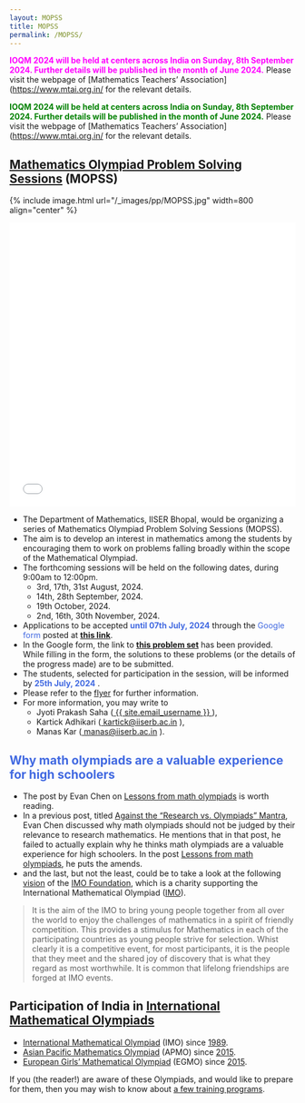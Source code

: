 ```yaml
---
layout: MOPSS
title: MOPSS
permalink: /MOPSS/
---
```


<span style="color: fuchsia"> **IOQM 2024 will be held at centers across India on Sunday, 8th September 2024. Further details will be published in the month of June 2024.**</span> Please visit the webpage of [Mathematics Teachers’ Association](https://www.mtai.org.in/ for the relevant details. 

<span style="color: green"> **IOQM 2024 will be held at centers across India on Sunday, 8th September 2024. Further details will be published in the month of June 2024.**</span> Please visit the webpage of [Mathematics Teachers’ Association](https://www.mtai.org.in/ for the relevant details. 

<!--{% include image.html url="/_images/pp/MOPSS.jpg" width=175 align="right" %} -->
<!--{% include image.html url="/_images/pp/MOPSS.jpg" width=175 align="left" %} -->

## [Mathematics Olympiad Problem Solving Sessions](https://jpsaha.github.io/MOTP/MOPSS/) (MOPSS)

{% include image.html url="/_images/pp/MOPSS.jpg" width=800 align="center" %}
<iframe src="/MOTP/static_files/MOPSS/flyer.pdf" width="100%" height="500" frameborder="no" border="0" marginwidth="0" marginheight="0"></iframe>


  * The Department of Mathematics, IISER Bhopal, would be organizing a series of Mathematics Olympiad Problem Solving Sessions (MOPSS). 
  * The aim is to develop an interest in mathematics among the students by encouraging them to work on problems falling broadly within the scope of the Mathematical Olympiad.
  * The forthcoming sessions will be held on the following dates, during 9:00am to 12:00pm.
    * 3rd, 17th, 31st August, 2024.
    * 14th, 28th September, 2024.
    * 19th October, 2024.
    * 2nd, 16th, 30th November, 2024.
  * Applications to be accepted <span style="color: royalblue"> **until 07th July, 2024** </span> through the <span style="color: royalblue"> Google form</span> posted at [**this link**](https://forms.gle/B9wQteEtGXvCj3AH9). 
  * In the Google form, the link to [**this problem set**](https://jpsaha.github.io/MOTP/MOPSS/PS0B24Aug) has been provided. While filling in the form, the solutions to these problems (or the details of the progress made) are to be submitted.
  * The students, selected for participation in the session, will be informed by <span style="color: royalblue"> **25th July, 2024** </span>.
  * Please refer to the [flyer](static_files/MOPSS/flyer.pdf) for further information.
  * For more information, you may write to
    * Jyoti Prakash Saha (<a href="mailto:{{ site.email_username }}?subject=[MOPSS]"> 
      <i class="fas fa-envelope" style="color:gray"></i> {{ site.email_username }}
    </a>),
    * Kartick Adhikari (<a href="mailto:kartick@iiserb.ac.in?subject=[MOPSS]"> 
      <i class="fas fa-envelope" style="color:gray"></i> kartick@iiserb.ac.in
    </a>),
    * Manas Kar (<a href="mailto:manas@iiserb.ac.in?subject=[MOPSS]"> 
      <i class="fas fa-envelope" style="color:gray"></i> manas@iiserb.ac.in
    </a>). 

## <span style="color: royalblue"> Why math olympiads are a valuable experience for high schoolers </span>
* The post by Evan Chen on [Lessons from math olympiads](https://blog.evanchen.cc/2018/01/05/lessons-from-math-olympiads/) is worth reading.
* In a previous post, titled [Against the “Research vs. Olympiads” Mantra](https://blog.evanchen.cc/2016/08/13/against-the-research-vs-olympiads-mantra/), Evan Chen discussed why math olympiads should not be judged by their relevance to research mathematics. He mentions that in that post, he failed to actually explain why he thinks math olympiads are a valuable experience for high schoolers. In the post [Lessons from math olympiads](https://blog.evanchen.cc/2018/01/05/lessons-from-math-olympiads/), he puts the amends. 
* and the last, but not the least, could be to take a look at the following [vision](https://imof.co/) of the [IMO Foundation](https://imof.co/), which is a charity supporting the International Mathematical Olympiad ([IMO](https://www.imo-official.org/)). 
> It is the aim of the IMO to bring young people together from all over the world to enjoy the challenges of mathematics in a spirit of friendly competition. This provides a stimulus for Mathematics in each of the participating countries as young people strive for selection. Whist clearly it is a competitive event, for most participants, it is the people that they meet and the shared joy of discovery that is what they regard as most worthwhile. It is common that lifelong friendships are forged at IMO events.


## Participation of India in [International Mathematical Olympiads](https://jpsaha.github.io/MOTP/matholympiad/) 
<!--<span style="color: green"> **International Mathematical Olympiads**</span>-->
* [International Mathematical Olympiad](https://www.imo-official.org/) (IMO) since [1989](https://www.imo-official.org/country_team_r.aspx?code=IND).
* [Asian Pacific Mathematics Olympiad](https://www.apmo-official.org/) (APMO) since [2015](https://www.apmo-official.org/country_report/IND/all). 
* [European Girls’ Mathematical Olympiad](https://www.egmo.org/) (EGMO) since [2015](https://www.egmo.org/countries/country35/).

If you (the reader!) are aware of these Olympiads, and would like to prepare for them, then you may wish to know about [a few training programs](https://jpsaha.github.io/MOTP/trainingprogram/). 
